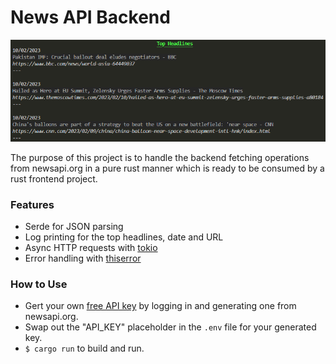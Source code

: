 # News API Backend

![image](src/demoImg.png)

The purpose of this project is to handle the backend fetching operations from newsapi.org in a pure rust manner which is ready to be consumed by a rust frontend project.

### Features

- Serde for JSON parsing
- Log printing for the top headlines, date and URL
- Async HTTP requests with [tokio](https://docs.rs/tokio/1.25.0/tokio/index.html)
- Error handling with [thiserror](https://docs.rs/thiserror/latest/thiserror)

### How to Use

- Gert your own [free API key](https://newsapi.org/docs/authentication) by logging in and generating one from newsapi.org.
- Swap out the "API_KEY" placeholder in the `.env` file for your generated key.
- `$ cargo run` to build and run.

